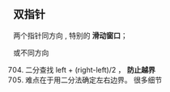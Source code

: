 ## 双指针
两个指针同方向 , 特别的 **滑动窗口**；

或不同方向


704. 二分查找   left + (right-left)/2  ， **防止越界**
34. 难点在于用二分法确定左右边界。 很多细节


